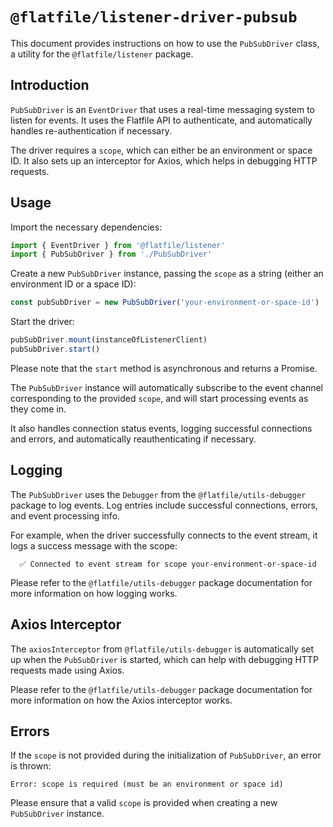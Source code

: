 # `@flatfile/listener-driver-pubsub`

This document provides instructions on how to use the `PubSubDriver` class, a utility for the `@flatfile/listener` package.

## Introduction

`PubSubDriver` is an `EventDriver` that uses a real-time messaging system to listen for events. It uses the Flatfile API to authenticate, and automatically handles re-authentication if necessary.

The driver requires a `scope`, which can either be an environment or space ID. It also sets up an interceptor for Axios, which helps in debugging HTTP requests.

## Usage

Import the necessary dependencies:

```javascript
import { EventDriver } from '@flatfile/listener'
import { PubSubDriver } from './PubSubDriver'
```

Create a new `PubSubDriver` instance, passing the `scope` as a string (either an environment ID or a space ID):

```javascript
const pubSubDriver = new PubSubDriver('your-environment-or-space-id')
```

Start the driver:

```javascript
pubSubDriver.mount(instanceOfListenerClient)
pubSubDriver.start()
```

Please note that the `start` method is asynchronous and returns a Promise.

The `PubSubDriver` instance will automatically subscribe to the event channel corresponding to the provided `scope`, and will start processing events as they come in.

It also handles connection status events, logging successful connections and errors, and automatically reauthenticating if necessary.

## Logging

The `PubSubDriver` uses the `Debugger` from the `@flatfile/utils-debugger` package to log events. Log entries include successful connections, errors, and event processing info.

For example, when the driver successfully connects to the event stream, it logs a success message with the scope:

```shell
  ✅ Connected to event stream for scope your-environment-or-space-id
```

Please refer to the `@flatfile/utils-debugger` package documentation for more information on how logging works.

## Axios Interceptor

The `axiosInterceptor` from `@flatfile/utils-debugger` is automatically set up when the `PubSubDriver` is started, which can help with debugging HTTP requests made using Axios.

Please refer to the `@flatfile/utils-debugger` package documentation for more information on how the Axios interceptor works.

## Errors

If the `scope` is not provided during the initialization of `PubSubDriver`, an error is thrown:

```shell
Error: scope is required (must be an environment or space id)
```

Please ensure that a valid `scope` is provided when creating a new `PubSubDriver` instance.
